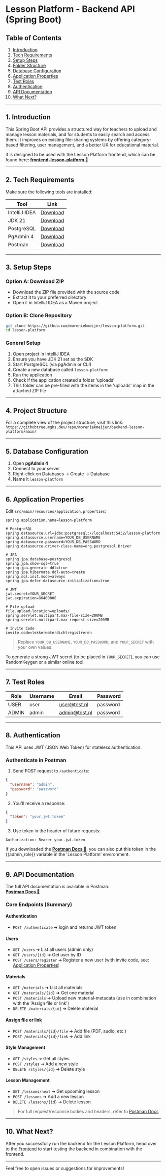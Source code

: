 # Lesson Platform - Backend API (Spring Boot)

## Table of Contents
1. [Introduction](#1-introduction)
2. [Tech Requirements](#2-tech-requirements)
3. [Setup Steps](#3-setup-steps)
4. [Folder Structure](#4-folder-structure)
5. [Database Configuration](#5-database-configuration)
6. [Application Properties](#6-application-properties)
7. [Test Roles](#7-test-roles)
8. [Authentication](#8-authentication)
9. [API Documentation](#9-api-documentation)
10. [What Next?](#10-what-next)

---

## 1. Introduction

This Spring Boot API provides a structured way for teachers to upload and manage lesson materials, and for students to easily search and access them. It improves on existing file-sharing systems by offering category-based filtering, user management, and a better UX for educational material.

It is designed to be used with the Lesson Platform frontend, which can be found here:
**[frontend-lesson-platform 🔗](https://github.com/moreniekmeijer/frontend-lesson-platform)**

---

## 2. Tech Requirements
Make sure the following tools are installed:

| Tool          | Link                                                       |
|---------------|------------------------------------------------------------|
| IntelliJ IDEA | [Download](https://www.jetbrains.com/idea/download)        |
| JDK 21        | [Download](https://www.oracle.com/java/technologies/downloads/#java21) |
| PostgreSQL    | [Download](https://www.postgresql.org/download/)           |
| PgAdmin 4     | [Download](https://www.pgadmin.org/download/)              |
| Postman       | [Download](https://www.postman.com/downloads/)             |

---

## 3. Setup Steps

### Option A: Download ZIP
- Download the ZIP file provided with the source code
- Extract it to your preferred directory
- Open it in IntelliJ IDEA as a Maven project

### Option B: Clone Repository
```bash
git clone https://github.com/moreniekmeijer/lesson-platform.git
cd lesson-platform
```

### General Setup
1. Open project in IntelliJ IDEA
2. Ensure you have JDK 21 set as the SDK
3. Start PostgreSQL (via pgAdmin or CLI)
4. Create a new database called `lesson-platform`
5. Run the application
6. Check if the application created a folder 'uploads' 
7. This folder can be pre-filled with the items in the 'uploads' map in the attached ZIP file

---

## 4. Project Structure

For a complete view of the project structure, visit this link: `https://githubtree.mgks.dev/repo/moreniekmeijer/backend-lesson-platform/main/`

---

## 5. Database Configuration

1. Open **pgAdmin 4**
2. Connect to your server
3. Right-click on Databases → Create → Database
4. Name it `lesson-platform`

---

## 6. Application Properties

Edit `src/main/resources/application.properties`:

```properties
spring.application.name=lesson-platform

# PostgreSQL
spring.datasource.url=jdbc:postgresql://localhost:5432/lesson-platform
spring.datasource.username=YOUR_DB_USERNAME
spring.datasource.password=YOUR_DB_PASSWORD
spring.datasource.driver-class-name=org.postgresql.Driver

# JPA
spring.jpa.database=postgresql
spring.jpa.show-sql=true
spring.jpa.generate-ddl=true
spring.jpa.hibernate.ddl-auto=create
spring.sql.init.mode=always
spring.jpa.defer-datasource-initialization=true

# JWT
jwt.secret=YOUR_SECRET
jwt.expiration=86400000

# File upload
file.upload-location=uploads/
spring.servlet.multipart.max-file-size=200MB
spring.servlet.multipart.max-request-size=200MB

# Invite Code
invite.code=lekkerwaterdichtregistreren
```

> Replace `YOUR_DB_USERNAME`, `YOUR_DB_PASSWORD`, and `YOUR_SECRET` with your own values.

To generate a strong JWT secret (to be placed in `YOUR_SECRET`), you can use RandomKeygen or a similar online tool.

---

## 7. Test Roles

| Role  | Username | Email         | Password |
|-------|----------|---------------|----------|
| USER  | user     | user@test.nl  | password |
| ADMIN | admin    | admin@test.nl | password |

---

## 8. Authentication

This API uses JWT (JSON Web Token) for stateless authentication.

### Authenticate in Postman
1. Send POST request to `/authenticate`:

```json
{
  "username": "admin",
  "password": "password"
}
```

2. You'll receive a response:
```json
{
  "token": "your.jwt.token"
}
```

3. Use token in the header of future requests:
```
Authorization: Bearer your.jwt.token
```
If you downloaded the **[Postman Docs 🔗](https://documenter.getpostman.com/view/41365945/2sB2cd4yGR)**, you can also put this token in the {{admin_role}} variable in the 'Lesson Platform' environment.

---

## 9. API Documentation

The full API documentation is available in Postman:  
**[Postman Docs 🔗](https://documenter.getpostman.com/view/41365945/2sB2cd4yGR)**

### Core Endpoints (Summary)

#### Authentication
- `POST /authenticate` ➔ login and returns JWT token

#### Users
- `GET /users` ➔ List all users (admin only)
- `GET /users/{id}` ➔ Get user by ID
- `POST /users/register` ➔ Register a new user (with invite code, see: [Application Properties](#5-application-properties))

#### Materials
- `GET /materials` ➔ List all materials
- `GET /materials/{id}` ➔ Get one material
- `POST /materials` ➔ Upload new material-metadata (use in combination with the 'Assign file or link')
- `DELETE /materials/{id}` ➔ Delete material

#### Assign file or link
- `POST /materials/{id}/file` ➔ Add file (PDF, audio, etc.)
- `POST /materials/{id}/link` ➔ Add link

#### Style Management
- `GET /styles` ➔ Get all styles
- `POST /styles` ➔ Add a new style
- `DELETE /styles/{id}` ➔ Delete style

#### Lesson Management
- `GET /lessons/next` ➔ Get upcoming lesson
- `POST /lessons` ➔ Add a new lesson
- `DELETE /lessons/{id}` ➔ Delete lesson

> For full request/response bodies and headers, refer to [Postman Docs](https://documenter.getpostman.com/view/41365945/2sB2cd4yGR)

---

## 10. What Next?

After you successfully run the backend for the Lesson Platform, head over to the [Frontend](https://github.com/moreniekmeijer/frontend-lesson-platform) to start testing the backend in combination with the frontend.

---

Feel free to open issues or suggestions for improvements!
